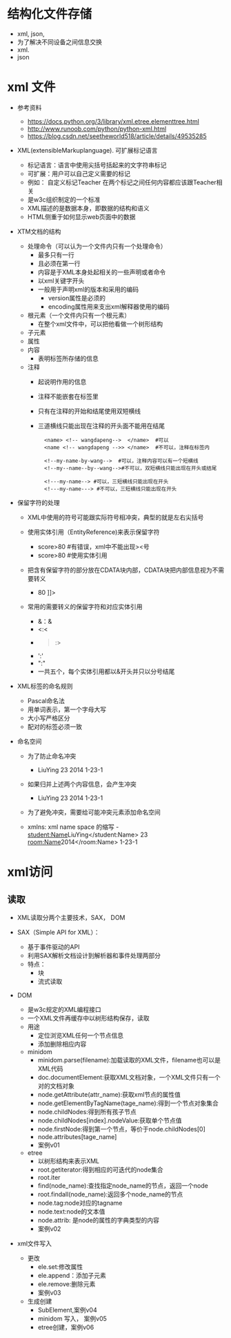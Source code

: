 # 结构化文件存储
- xml, json,
- 为了解决不同设备之间信息交换
- xml.
- json
# xml 文件
- 参考资料
    - https://docs.python.org/3/library/xml.etree.elementtree.html
    - http://www.runoob.com/python/python-xml.html
    - https://blog.csdn.net/seetheworld518/article/details/49535285
    
- XML(extensibleMarkuplanguage).  可扩展标记语言
    - 标记语言：语言中使用尖括号括起来的文字符串标记
    - 可扩展：用户可以自己定义需要的标记
    - 例如：
        <Teacher>
            自定义标记Teacher
            在两个标记之间任何内容都应该跟Teacher相关
        </Teacher>
    - 是w3c组织制定的一个标准
    - XML描述的是数据本身，即数据的结构和语义
    - HTML侧重于如何显示web页面中的数据
    
- XTM文档的结构
    - 处理命令（可以认为一个文件内只有一个处理命令）
        - 最多只有一行
        - 且必须在第一行
        - 内容是于XML本身处起相关的一些声明或者命令
        - 以xml关键字开头
        - 一般用于声明xml的版本和采用的编码
            - version属性是必须的
            - encoding属性用来支出xml解释器使用的编码
    - 根元素（一个文件内只有一个根元素）
        - 在整个xml文件中，可以把他看做一个树形结构
    - 子元素
    - 属性
    - 内容
        - 表明标签所存储的信息
    - 注释
        - 起说明作用的信息
        - 注释不能嵌套在标签里
        - 只有在注释的开始和结尾使用双短横线
        - 三道横线只能出现在注释的开头面不能用在结尾
        
                <name> <!-- wangdapeng-->  </name>  #可以
                <name <!-- wangdapeng -->> </name>  #不可以，注释在标签内
                
                <!--my-name-by-wang-->  #可以，注释内容可以有一个短横线
                <!--my--name--by--wang-->#不可以，双短横线只能出现在开头或结尾
                
                <!---my-name--> #可以，三短横线只能出现在开头
                <!---my-name---> #不可以，三短横线只能出现在开头
                
- 保留字符的处理
    - XML中使用的符号可能跟实际符号相冲突，典型的就是左右尖括号
    - 使用实体引用（EntityReference)来表示保留字符
        - <score> score>80</score> #有错误，xml中不能出现><号
        - <score> score&gt;80</score> #使用实体引用
    - 把含有保留字符的部分放在CDATA块内部，CDATA块把内部信息视为不需要转义
    
        - <![CDATA[
            select name,age
            from Student
            where score>80
            ]]>
    - 常用的需要转义的保留字符和对应实体引用
        - &：&amp;
        - <:&lt;
        - >:&gt;
        - ':&apos;
        - ":&quot;
        - 一共五个，每个实体引用都以&开头并只以分号结尾
        
- XML标签的命名规则
    - Pascal命名法
    - 用单词表示，第一个字母大写
    - 大小写严格区分
    - 配对的标签必须一致
    
- 命名空间
    - 为了防止命名冲突
        - <Schooler>
                <Name>LiuYing</Name>
                <Age>23</Age>
            </Student>
            <Room>
                <Name>2014</Name>
                <Location>1-23-1</Location>
            </Room>
            
    - 如果归并上述两个内容信息，会产生冲突
        - <Schooler>
                <Name>LiuYing</Name>
                <Age>23</Age>
            <Name>2014</Name>
            <Location>1-23-1</Location>
         </Schooler>
    - 为了避免冲突，需要给可能冲突元素添加命名空间
    - xmlns: xml name space 的缩写
          - <Schooler xmles:student="http://my_student" xmlns:room="http://my_room">
                <student:Name>LiuYing</student:Name>
                <Age>23</Age>
            <room:Name>2014</room:Name>
            <Location>1-23-1</Location>
         </Schooler>
         
# xml访问

## 读取
- XML读取分两个主要技术，SAX， DOM
- SAX（Simple API for XML）：
    - 基于事件驱动的API
    - 利用SAX解析文档设计到解析器和事件处理两部分
    - 特点：
        - 块
        - 流式读取
     
- DOM
    - 是w3c规定的XML编程接口
    - 一个XML文件再缓存中以树形结构保存，读取
    - 用途
        - 定位浏览XML任何一个节点信息
        - 添加删除相应内容
    - minidom
        - minidom.parse(filename):加载读取的XML文件，filename也可以是XML代码
        - doc.documentElement:获取XML文档对象，一个XML文件只有一个对的文档对象
        - node.getAttribute(attr_name):获取xml节点的属性值
        - node.getElementByTagName(tage_name):得到一个节点对象集合
        - node.childNodes:得到所有孩子节点
        - node.childNodes[index].nodeValue:获取单个节点值
        - node.firstNode:得到第一个节点，等价于node.childNodes[0]
        - node.attributes[tage_name]
        - 案例v01
    - etree
        - 以树形结构来表示XML
        - root.getiterator:得到相应的可迭代的node集合
        - root.iter
        - find(node_name):查找指定node_name的节点，返回一个node
        - root.findall(node_name):返回多个node_name的节点
        - node.tag:node对应的tagname
        - node.text:node的文本值
        - node.attrib:  是node的属性的字典类型的内容
        - 案例v02
        
- xml文件写入
    - 更改
        - ele.set:修改属性
        - ele.append：添加子元素
        - ele.remove:删除元素
        - 案例v03
    - 生成创建
        - SubElement,案例v04
        - minidom 写入， 案例v05
        - etree创建，案例v06